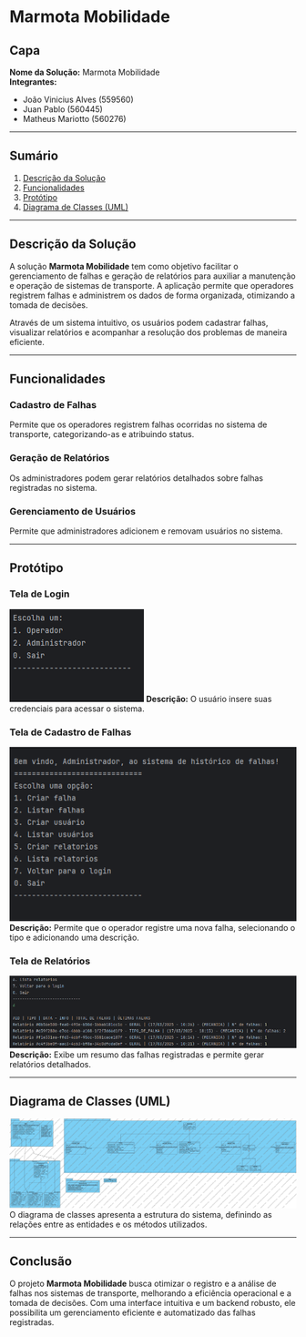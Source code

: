 # Marmota Mobilidade

## Capa
**Nome da Solução:** Marmota Mobilidade  
**Integrantes:**  
- João Vinicius Alves (559560)
- Juan Pablo (560445)
- Matheus Mariotto (560276)

---

## Sumário
1. [Descrição da Solução](#descricao-da-solucao)
2. [Funcionalidades](#funcionalidades)
3. [Protótipo](#prototipo)
4. [Diagrama de Classes (UML)](#diagrama-de-classes-uml)

---

## Descrição da Solução
A solução **Marmota Mobilidade** tem como objetivo facilitar o gerenciamento de falhas e geração de relatórios para auxiliar a manutenção e operação de sistemas de transporte. A aplicação permite que operadores registrem falhas e administrem os dados de forma organizada, otimizando a tomada de decisões.

Através de um sistema intuitivo, os usuários podem cadastrar falhas, visualizar relatórios e acompanhar a resolução dos problemas de maneira eficiente.

---

## Funcionalidades

### Cadastro de Falhas
Permite que os operadores registrem falhas ocorridas no sistema de transporte, categorizando-as e atribuindo status.

### Geração de Relatórios
Os administradores podem gerar relatórios detalhados sobre falhas registradas no sistema.

### Gerenciamento de Usuários
Permite que administradores adicionem e removam usuários no sistema.

---

## Protótipo
### Tela de Login
![Tela de Login](tela-login.png)
**Descrição:** O usuário insere suas credenciais para acessar o sistema.

### Tela de Cadastro de Falhas
![Cadastro de Falhas](tela-cadastro-falhas.png)
**Descrição:** Permite que o operador registre uma nova falha, selecionando o tipo e adicionando uma descrição.

### Tela de Relatórios
![Tela de Relatórios](tela-relatorios.png)
**Descrição:** Exibe um resumo das falhas registradas e permite gerar relatórios detalhados.

---

## Diagrama de Classes (UML)
![Diagrama de Classes](diagrama-classes-mmobilidade.jpg)
O diagrama de classes apresenta a estrutura do sistema, definindo as relações entre as entidades e os métodos utilizados.

---

## Conclusão
O projeto **Marmota Mobilidade** busca otimizar o registro e a análise de falhas nos sistemas de transporte, melhorando a eficiência operacional e a tomada de decisões. Com uma interface intuitiva e um backend robusto, ele possibilita um gerenciamento eficiente e automatizado das falhas registradas.
